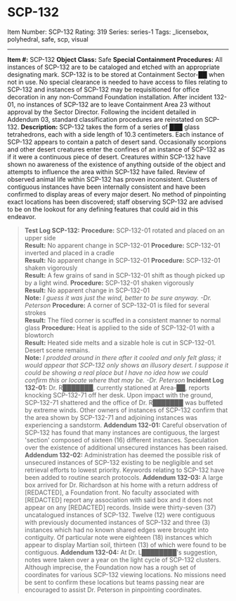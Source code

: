 # SCP-132
Item Number: SCP-132
Rating: 319
Series: series-1
Tags: _licensebox, polyhedral, safe, scp, visual

---

**Item #:** SCP-132
**Object Class:** Safe
**Special Containment Procedures:** All instances of SCP-132 are to be cataloged and etched with an appropriate designating mark. SCP-132 is to be stored at Containment Sector-██ when not in use. No special clearance is needed to have access to files relating to SCP-132 and instances of SCP-132 may be requisitioned for office decoration in any non-Command Foundation installation. After incident 132-01, no instances of SCP-132 are to leave Containment Area 23 without approval by the Sector Director. Following the incident detailed in Addendum 03, standard classification procedures are reinstated on SCP-132.
**Description:** SCP-132 takes the form of a series of ███ glass tetrahedrons, each with a side length of 10.3 centimeters. Each instance of SCP-132 appears to contain a patch of desert sand. Occasionally scorpions and other desert creatures enter the confines of an instance of SCP-132 as if it were a continuous piece of desert. Creatures within SCP-132 have shown no awareness of the existence of anything outside of the object and attempts to influence the area within SCP-132 have failed.
Review of observed animal life within SCP-132 has proven inconsistent. Clusters of contiguous instances have been internally consistent and have been confirmed to display areas of every major desert. No method of pinpointing exact locations has been discovered; staff observing SCP-132 are advised to be on the lookout for any defining features that could aid in this endeavor.
> **Test Log SCP-132:**
> **Procedure:** SCP-132-01 rotated and placed on an upper side  
>  **Result:** No apparent change in SCP-132-01
> **Procedure:** SCP-132-01 inverted and placed in a cradle  
>  **Result:** No apparent change in SCP-132-01
> **Procedure:** SCP-132-01 shaken vigorously  
>  **Result:** A few grains of sand in SCP-132-01 shift as though picked up by a light wind.
> **Procedure:** SCP-132-01 shaken vigorously  
>  **Result:** No apparent change in SCP-132-01  
>  **Note:** _I guess it was just the wind, better to be sure anyway. -Dr. Peterson_
> **Procedure:** A corner of SCP-132-01 is filed for several strokes  
>  **Result:** The filed corner is scuffed in a consistent manner to normal glass
> **Procedure:** Heat is applied to the side of SCP-132-01 with a blowtorch  
>  **Result:** Heated side melts and a sizable hole is cut in SCP-132-01. Desert scene remains.  
>  **Note:** _I prodded around in there after it cooled and only felt glass; it would appear that SCP-132 only shows an illusory desert. I suppose it could be showing a real place but I have no idea how we could confirm this or locate where that may be. -Dr. Peterson_
**Incident Log 132-01:** Dr. R███████, currently stationed at Area-██, reports knocking SCP-132-71 off her desk. Upon impact with the ground, SCP-132-71 shattered and the office of Dr. R███████ was buffeted by extreme winds. Other owners of instances of SCP-132 confirm that the area shown by SCP-132-71 and adjoining instances was experiencing a sandstorm.
**Addendum 132-01:** Careful observation of SCP-132 has found that many instances are contiguous, the largest 'section' composed of sixteen (16) different instances. Speculation over the existence of additional unsecured instances has been raised.
**Addendum 132-02:** Administration has deemed the possible risk of unsecured instances of SCP-132 existing to be negligible and set retrieval efforts to lowest priority. Keywords relating to SCP-132 have been added to routine search protocols.
**Addendum 132-03:** A large box arrived for Dr. Richardson at his home with a return address of [REDACTED], a Foundation front. No faculty associated with [REDACTED] report any association with said box and it does not appear on any [REDACTED] records. Inside were thirty-seven (37) uncatalogued instances of SCP-132. Twelve (12) were contiguous with previously documented instances of SCP-132 and three (3) instances which had no known shared edges were brought into contiguity. Of particular note were eighteen (18) instances which appear to display Martian soil, thirteen (13) of which were found to be contiguous.
**Addendum 132-04:** At Dr. L████████'s suggestion, notes were taken over a year on the light cycle of SCP-132 clusters. Although imprecise, the Foundation now has a rough set of coordinates for various SCP-132 viewing locations. No missions need be sent to confirm these locations but teams passing near are encouraged to assist Dr. Peterson in pinpointing coordinates.